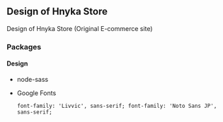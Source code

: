 ## Design of Hnyka Store

Design of Hnyka Store (Original E-commerce site)

### Packages

#### Design

- node-sass
- Google Fonts

  `font-family: 'Livvic', sans-serif; font-family: 'Noto Sans JP', sans-serif;`
